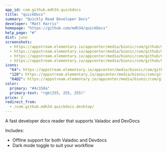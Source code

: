 ```yaml
---
app_id: com.github.mdh34.quickdocs
title: "quickDocs"
summary: "Quickly Read Developer Docs"
developer: "Matt Harris"
homepage: "https://github.com/mdh34/quickDocs"
help_page: "#"
dist: juno
screenshots:
  - https://appstream.elementary.io/appcenter/media/bionic/com/github/mdh34.quickdocs/BAA673CD85446C8BA39D0EF57129BB52/screenshots/image-1_orig.png
  - https://appstream.elementary.io/appcenter/media/bionic/com/github/mdh34.quickdocs/BAA673CD85446C8BA39D0EF57129BB52/screenshots/image-2_orig.png
  - https://appstream.elementary.io/appcenter/media/bionic/com/github/mdh34.quickdocs/BAA673CD85446C8BA39D0EF57129BB52/screenshots/image-3_orig.png
  - https://appstream.elementary.io/appcenter/media/bionic/com/github/mdh34.quickdocs/BAA673CD85446C8BA39D0EF57129BB52/screenshots/image-4_orig.png
icons:
  "64": https://appstream.elementary.io/appcenter/media/bionic/com/github/mdh34.quickdocs/BAA673CD85446C8BA39D0EF57129BB52/icons/64x64/com.github.mdh34.quickdocs_com.github.mdh34.quickdocs.png
  "128": https://appstream.elementary.io/appcenter/media/bionic/com/github/mdh34.quickdocs/BAA673CD85446C8BA39D0EF57129BB52/icons/128x128/com.github.mdh34.quickdocs_com.github.mdh34.quickdocs.png
  "64@2": https://appstream.elementary.io/appcenter/media/bionic/com/github/mdh34.quickdocs/BAA673CD85446C8BA39D0EF57129BB52/icons/64x64@2/com.github.mdh34.quickdocs_com.github.mdh34.quickdocs.png
color:
  primary: "#4c158a"
  primary-text: "rgb(255, 255, 255)"
price: 2
redirect_from:
  - /com.github.mdh34.quickdocs.desktop/
---
```


<p>A fast developer docs reader that supports Valadoc and DevDocs</p>
<p>Includes:</p>
<ul>
  <li>Offline support for both Valadoc and Devdocs</li>
  <li>Dark mode toggle to suit your workflow</li>
</ul>